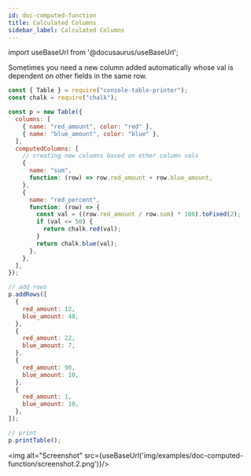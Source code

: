 ```yaml
---
id: doc-computed-function
title: Calculated Columns
sidebar_label: Calculated Columns
---
```


import useBaseUrl from '@docusaurus/useBaseUrl';

Sometimes you need a new column added automatically whose val is dependent on other fields in the same row.

```javascript
const { Table } = require("console-table-printer");
const chalk = require("chalk");

const p = new Table({
  columns: [
    { name: "red_amount", color: "red" },
    { name: "blue_amount", color: "blue" },
  ],
  computedColumns: [
    // creating new columns based on other column vals
    {
      name: "sum",
      function: (row) => row.red_amount + row.blue_amount,
    },
    {
      name: "red_percent",
      function: (row) => {
        const val = ((row.red_amount / row.sum) * 100).toFixed(2);
        if (val <= 50) {
          return chalk.red(val);
        }
        return chalk.blue(val);
      },
    },
  ],
});

// add rows
p.addRows([
  {
    red_amount: 12,
    blue_amount: 40,
  },
  {
    red_amount: 22,
    blue_amount: 7,
  },
  {
    red_amount: 90,
    blue_amount: 10,
  },
  {
    red_amount: 1,
    blue_amount: 10,
  },
]);

// print
p.printTable();
```

<img alt="Screenshot" src={useBaseUrl('img/examples/doc-computed-function/screenshot.2.png')}/>
